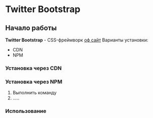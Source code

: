 # Twitter Bootstrap

## Начало работы
**Twitter Bootstrap** - CSS-фреймворк [оф сайт](https://getbootstrap.com)
Варианты установки:
* CDN
* NPM

### Установка через CDN

### Установка через NPM
1. Выполнить команду
1. .....

### Использование